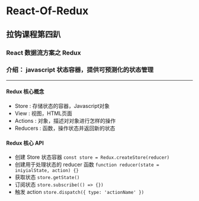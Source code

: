 # React-Of-Redux

## 拉钩课程第四趴

### React 数据流方案之 Redux

### 介绍： javascript 状态容器，提供可预测化的状态管理

---

#### Redux 核心概念

- Store : 存储状态的容器，Javascript对象
- View : 视图，HTML页面
- Actions : 对象，描述对对象进行怎样的操作
- Reducers : 函数，操作状态并返回新的状态

#### Redux 核心 API
- 创建 Store 状态容器
`const store = Redux.createStore(reducer)`
- 创建用于处理状态的 reducer 函数
`function reducer(state = iniyialState, action) {}`
- 获取状态
`store.getState()`
- 订阅状态
`store.subscribe(() => {})`
- 触发 action
`store.dispatch({ type: 'actionName' })`